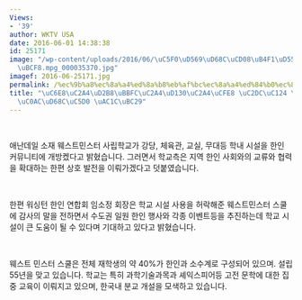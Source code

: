 ```yaml
---
Views:
- '39'
author: WKTV USA
date: 2016-06-01 14:38:38
id: 25171
image: "/wp-content/uploads/2016/06/\uC5F0\uD569\uD68C\uCD08\uB4F1\uD559\uAD50\uC644\
  \uBCF8.mpg_000035370.jpg"
imagef: 2016-06-25171.jpg
permalink: /%ec%9b%a8%ec%8a%a4%ed%8a%b8%eb%af%bc%ec%8a%a4%ed%84%b0%ec%8a%a4%ec%bf%a8-%ec%8b%9c%ec%84%a4-%ed%95%9c%ec%9d%b8%ec%82%ac%ed%9a%8c%ec%97%90-%ea%b0%9c%eb%b0%a9/
title: "\uC6E8\uC2A4\uD2B8\uBBFC\uC2A4\uD130\uC2A4\uCFE8 \uC2DC\uC124 \uD55C\uC778\
  \uC0AC\uD68C\uC5D0 \uAC1C\uBC29"
---
```


&nbsp;

애난데일 소재 웨스트민스터 사립학교가 강당, 체육관, 교실, 무대등 학내 시설을 한인 커뮤니티에 개방켔다고 밝혔습니다. 그러면서 학교측은 지역 한인 사회와의 교류와 협력을 확대하는 한편 상호 발전을 이뤄가겠다고 덧붙였습니다.

&nbsp;

한편 워싱턴 한인 연합회 임소정 회장은 학교 시설 사용을 허락해준 웨스트민스터 스쿨에 감사의 말을 전하면서 수도권 일원 한인 행사와 각종 이벤트등을 추진하는데 학교 시설이 큰 도움이 될 수 있다며 기대하고 있다고 밝혔습니다.

&nbsp;

웨스트 민스터 스쿨은 전체 재학생의 약 40%가 한인과 소수계로 구성되어 있으며. 설립 55년을 맞고 있습니다. 학교는 특히 과학기술과목과 셰익스피어등 고전 문학에 대한 집중 교육이 이뤄지고 있으며, 한국내 분교 개설을 모색하고 있습니다.

&nbsp;

&nbsp;
